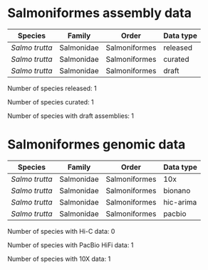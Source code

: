 # Salmoniformes assembly data

| Species | Family | Order | Data type |
| -- | --- | --- | --- |
| *Salmo trutta* | Salmonidae | Salmoniformes | released |
| *Salmo trutta* | Salmonidae | Salmoniformes | curated |
| *Salmo trutta* | Salmonidae | Salmoniformes | draft |

Number of species released: 1

Number of species curated: 1

Number of species with draft assemblies: 1

# Salmoniformes genomic data

| Species | Family | Order | Data type |
| -- | --- | --- | --- |
| *Salmo trutta* | Salmonidae | Salmoniformes | 10x |
| *Salmo trutta* | Salmonidae | Salmoniformes | bionano |
| *Salmo trutta* | Salmonidae | Salmoniformes | hic-arima |
| *Salmo trutta* | Salmonidae | Salmoniformes | pacbio |

Number of species with Hi-C data: 0

Number of species with PacBio HiFi data: 1

Number of species with 10X data: 1
